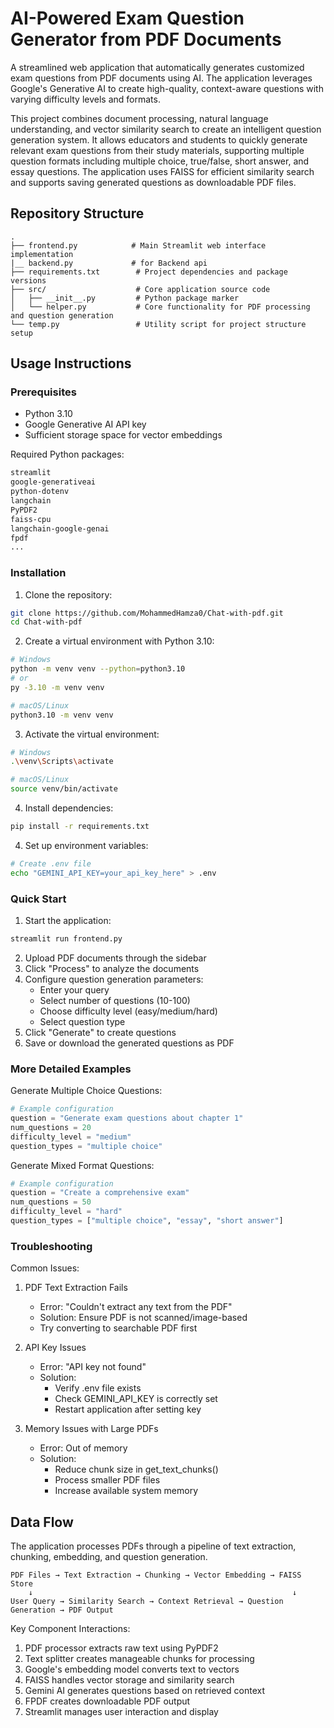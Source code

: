 # AI-Powered Exam Question Generator from PDF Documents

A streamlined web application that automatically generates customized exam questions from PDF documents using AI. The application leverages Google's Generative AI to create high-quality, context-aware questions with varying difficulty levels and formats.

This project combines document processing, natural language understanding, and vector similarity search to create an intelligent question generation system. It allows educators and students to quickly generate relevant exam questions from their study materials, supporting multiple question formats including multiple choice, true/false, short answer, and essay questions. The application uses FAISS for efficient similarity search and supports saving generated questions as downloadable PDF files.

## Repository Structure
```
.
├── frontend.py            # Main Streamlit web interface implementation
|__ backend.py             # for Backend api  
├── requirements.txt        # Project dependencies and package versions
├── src/                    # Core application source code
│   ├── __init__.py         # Python package marker
│   └── helper.py           # Core functionality for PDF processing and question generation
└── temp.py                 # Utility script for project structure setup
```

## Usage Instructions
### Prerequisites
- Python 3.10
- Google Generative AI API key
- Sufficient storage space for vector embeddings

Required Python packages:
```txt
streamlit
google-generativeai
python-dotenv
langchain
PyPDF2
faiss-cpu
langchain-google-genai
fpdf
...
```

### Installation

1. Clone the repository:
```bash
git clone https://github.com/MohammedHamza0/Chat-with-pdf.git
cd Chat-with-pdf
```

2. Create a virtual environment with Python 3.10:
```bash
# Windows
python -m venv venv --python=python3.10
# or
py -3.10 -m venv venv

# macOS/Linux
python3.10 -m venv venv
```

3. Activate the virtual environment:
```bash
# Windows
.\venv\Scripts\activate

# macOS/Linux
source venv/bin/activate
```

4. Install dependencies:
```bash
pip install -r requirements.txt
```

4. Set up environment variables:
```bash
# Create .env file
echo "GEMINI_API_KEY=your_api_key_here" > .env
```

### Quick Start

1. Start the application:
```bash
streamlit run frontend.py
```

2. Upload PDF documents through the sidebar
3. Click "Process" to analyze the documents
4. Configure question generation parameters:
   - Enter your query
   - Select number of questions (10-100)
   - Choose difficulty level (easy/medium/hard)
   - Select question type
5. Click "Generate" to create questions
6. Save or download the generated questions as PDF

### More Detailed Examples

Generate Multiple Choice Questions:
```python
# Example configuration
question = "Generate exam questions about chapter 1"
num_questions = 20
difficulty_level = "medium"
question_types = "multiple choice"
```

Generate Mixed Format Questions:
```python
# Example configuration
question = "Create a comprehensive exam"
num_questions = 50
difficulty_level = "hard"
question_types = ["multiple choice", "essay", "short answer"]
```

### Troubleshooting

Common Issues:

1. PDF Text Extraction Fails
   - Error: "Couldn't extract any text from the PDF"
   - Solution: Ensure PDF is not scanned/image-based
   - Try converting to searchable PDF first

2. API Key Issues
   - Error: "API key not found"
   - Solution: 
     - Verify .env file exists
     - Check GEMINI_API_KEY is correctly set
     - Restart application after setting key

3. Memory Issues with Large PDFs
   - Error: Out of memory
   - Solution:
     - Reduce chunk size in get_text_chunks()
     - Process smaller PDF files
     - Increase available system memory

## Data Flow
The application processes PDFs through a pipeline of text extraction, chunking, embedding, and question generation.

```ascii
PDF Files → Text Extraction → Chunking → Vector Embedding → FAISS Store
    ↓                                                          ↓
User Query → Similarity Search → Context Retrieval → Question Generation → PDF Output
```

Key Component Interactions:
1. PDF processor extracts raw text using PyPDF2
2. Text splitter creates manageable chunks for processing
3. Google's embedding model converts text to vectors
4. FAISS handles vector storage and similarity search
5. Gemini AI generates questions based on retrieved context
6. FPDF creates downloadable PDF output
7. Streamlit manages user interaction and display
